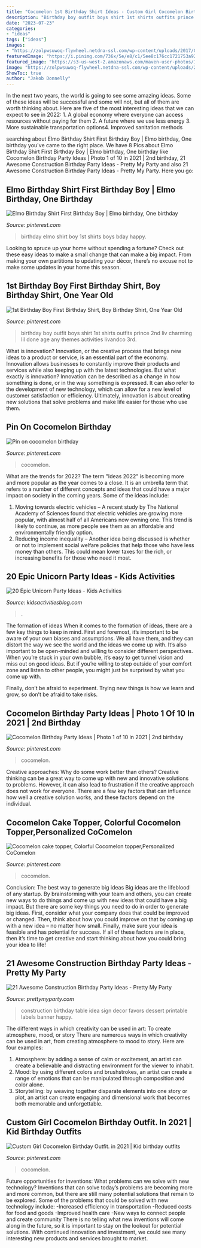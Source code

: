 ```yaml
---
title: "Cocomelon 1st Birthday Shirt Ideas - Custom Girl Cocomelon Birthday Outfit. In 2021"
description: "Birthday boy outfit boys shirt 1st shirts outfits prince 2nd liv charming lil done age any themes activities livandco 3rd"
date: "2023-07-23"
categories:
- "ideas"
tags: ["ideas"]
images:
- "https://zolpwsuwoq-flywheel.netdna-ssl.com/wp-content/uploads/2017/07/construction-party-ideas-dessert-table.jpg"
featuredImage: "https://i.pinimg.com/736x/5e/e8/c1/5ee8c176cc1721753a927a2fc1addd99.jpg"
featured_image: "https://s3-us-west-2.amazonaws.com/maven-user-photos/10846287-5fd2-4e9c-b5d0-9836e9aa977c"
image: "https://zolpwsuwoq-flywheel.netdna-ssl.com/wp-content/uploads/2017/07/construction-party-ideas-dessert-table.jpg"
ShowToc: true
author: "Jakob Donnelly"
---
```



In the next two years, the world is going to see some amazing ideas. Some of these ideas will be successful and some will not, but all of them are worth thinking about. Here are five of the most interesting ideas that we can expect to see in 2022: 1. A global economy where everyone can access resources without paying for them 2. A future where we use less energy 3. More sustainable transportation options4. Improved sanitation methods
	

		
searching about Elmo Birthday Shirt First Birthday Boy | Elmo birthday, One birthday you've came to the right place. We have 8 Pics about Elmo Birthday Shirt First Birthday Boy | Elmo birthday, One birthday like Cocomelon Birthday Party Ideas | Photo 1 of 10 in 2021 | 2nd birthday, 21 Awesome Construction Birthday Party Ideas - Pretty My Party and also 21 Awesome Construction Birthday Party Ideas - Pretty My Party. Here you go:
		
    
## Elmo Birthday Shirt First Birthday Boy | Elmo Birthday, One Birthday

<img loading=lazy src="https://i.pinimg.com/736x/36/b2/e6/36b2e6b154c78ae3c819971fb3c6171f--first-birthday-boys-elmo-birthday.jpg" onerror="this.onerror=null;this.src='https://tse1.mm.bing.net/th?id=OIP.iC5_RjZTzXmtD47CVLgSbAHaHd&amp;pid=15.1';" alt="Elmo Birthday Shirt First Birthday Boy | Elmo birthday, One birthday">

_Source: pinterest.com_

>birthday elmo shirt boy 1st shirts boys bday happy. 

	

Looking to spruce up your home without spending a fortune? Check out these easy ideas to make a small change that can make a big impact. From making your own partitions to updating your décor, there’s no excuse not to make some updates in your home this season.

    
## 1st Birthday Boy First Birthday Shirt, Boy Birthday Shirt, One Year Old

<img loading=lazy src="https://i.pinimg.com/originals/cc/7b/86/cc7b86e3827318d100d2deeab89097a2.jpg" onerror="this.onerror=null;this.src='https://tse4.mm.bing.net/th?id=OIP.j9K9dlYeIudQZ6JXmHPxzAHaLa&amp;pid=15.1';" alt="1st Birthday Boy First Birthday Shirt, Boy Birthday Shirt, One Year Old">

_Source: pinterest.com_

>birthday boy outfit boys shirt 1st shirts outfits prince 2nd liv charming lil done age any themes activities livandco 3rd. 

	

What is innovation?
Innovation, or the creative process that brings new ideas to a product or service, is an essential part of the economy. Innovation allows businesses to constantly improve their products and services while also keeping up with the latest technologies. But what exactly is innovation?
Innovation can be described as a change in how something is done, or in the way something is expressed. It can also refer to the development of new technology, which can allow for a new level of customer satisfaction or efficiency. Ultimately, innovation is about creating new solutions that solve problems and make life easier for those who use them.

    
## Pin On Cocomelon Birthday

<img loading=lazy src="https://i.pinimg.com/736x/68/90/6d/68906da52bc0ab068214798ecd894a70.jpg" onerror="this.onerror=null;this.src='https://tse4.mm.bing.net/th?id=OIP.MYF92q_8pVPFUPsmU2uzQQHaLH&amp;pid=15.1';" alt="Pin on cocomelon birthday">

_Source: pinterest.com_

>cocomelon. 

	

What are the trends for 2022?
The term "Ideas 2022" is becoming more and more popular as the year comes to a close. It is an umbrella term that refers to a number of different concepts and ideas that could have a major impact on society in the coming years. Some of the ideas include: 
1) Moving towards electric vehicles – A recent study by The National Academy of Sciences found that electric vehicles are growing more popular, with almost half of all Americans now owning one. This trend is likely to continue, as more people see them as an affordable and environmentally friendly option. 
2) Reducing income inequality – Another idea being discussed is whether or not to implement social welfare policies that help those who have less money than others. This could mean lower taxes for the rich, or increasing benefits for those who need it most.

    
## 20 Epic Unicorn Party Ideas - Kids Activities

<img loading=lazy src="https://s3-us-west-2.amazonaws.com/maven-user-photos/10846287-5fd2-4e9c-b5d0-9836e9aa977c" onerror="this.onerror=null;this.src='https://tse2.mm.bing.net/th?id=OIP.Rapr8590ZoqrUbbAtVjnPwHaP8&amp;pid=15.1';" alt="20 Epic Unicorn Party Ideas - Kids Activities">

_Source: kidsactivitiesblog.com_

>. 

	

The formation of ideas
When it comes to the formation of ideas, there are a few key things to keep in mind. First and foremost, it’s important to be aware of your own biases and assumptions. We all have them, and they can distort the way we see the world and the ideas we come up with.
It’s also important to be open-minded and willing to consider different perspectives. When you’re stuck in your own bubble, it’s easy to get tunnel vision and miss out on good ideas. But if you’re willing to step outside of your comfort zone and listen to other people, you might just be surprised by what you come up with.

Finally, don’t be afraid to experiment. Trying new things is how we learn and grow, so don’t be afraid to take risks.

    
## Cocomelon Birthday Party Ideas | Photo 1 Of 10 In 2021 | 2nd Birthday

<img loading=lazy src="https://i.pinimg.com/736x/b4/5f/f7/b45ff766a43eea93b3ce078e3e74c8ba.jpg" onerror="this.onerror=null;this.src='https://tse1.mm.bing.net/th?id=OIP.NWU94R2X-60KENpR610qugHaJ3&amp;pid=15.1';" alt="Cocomelon Birthday Party Ideas | Photo 1 of 10 in 2021 | 2nd birthday">

_Source: pinterest.com_

>cocomelon. 

	

Creative approaches: Why do some work better than others?
Creative thinking can be a great way to come up with new and innovative solutions to problems. However, it can also lead to frustration if the creative approach does not work for everyone. There are a few key factors that can influence how well a creative solution works, and these factors depend on the individual.

    
## Cocomelon Cake Topper, Colorful Cocomelon Topper,Personalized CoComelon

<img loading=lazy src="https://i.pinimg.com/736x/5e/e8/c1/5ee8c176cc1721753a927a2fc1addd99.jpg" onerror="this.onerror=null;this.src='https://tse2.mm.bing.net/th?id=OIP.ZGtqFM9Pd7BMtamO-w-KvAHaJ3&amp;pid=15.1';" alt="Cocomelon cake topper, Colorful Cocomelon topper,Personalized CoComelon">

_Source: pinterest.com_

>cocomelon. 

	

Conclusion: The best way to generate big ideas
Big ideas are the lifeblood of any startup. By brainstorming with your team and others, you can create new ways to do things and come up with new ideas that could have a big impact. But there are some key things you need to do in order to generate big ideas. First, consider what your company does that could be improved or changed. Then, think about how you could improve on that by coming up with a new idea – no matter how small. Finally, make sure your idea is feasible and has potential for success. If all of these factors are in place, then it’s time to get creative and start thinking about how you could bring your idea to life!

    
## 21 Awesome Construction Birthday Party Ideas - Pretty My Party

<img loading=lazy src="https://zolpwsuwoq-flywheel.netdna-ssl.com/wp-content/uploads/2017/07/construction-party-ideas-dessert-table.jpg" onerror="this.onerror=null;this.src='https://tse4.mm.bing.net/th?id=OIP.FNiygM3jkBkMzPpRjGd0IgHaJ4&amp;pid=15.1';" alt="21 Awesome Construction Birthday Party Ideas - Pretty My Party">

_Source: prettymyparty.com_

>construction birthday table idea sign decor favors dessert printable labels banner happy. 

	

The different ways in which creativity can be used in art: To create atmosphere, mood, or story
There are numerous ways in which creativity can be used in art, from creating atmosphere to mood to story. Here are four examples:
1. Atmosphere: by adding a sense of calm or excitement, an artist can create a believable and distracting environment for the viewer to inhabit.
2. Mood: by using different colors and brushstrokes, an artist can create a range of emotions that can be manipulated through composition and color alone.
3. Storytelling: by weaving together disparate elements into one story or plot, an artist can create engaging and dimensional work that becomes both memorable and unforgettable.

    
## Custom Girl Cocomelon Birthday Outfit. In 2021 | Kid Birthday Outfits

<img loading=lazy src="https://i.pinimg.com/736x/1b/ca/77/1bca7721e9eda76cf83b8c267534fe0d.jpg" onerror="this.onerror=null;this.src='https://tse2.mm.bing.net/th?id=OIP.gIJzasS9ibyT2gRdEy7iigHaN0&amp;pid=15.1';" alt="Custom Girl Cocomelon Birthday Outfit. in 2021 | Kid birthday outfits">

_Source: pinterest.com_

>cocomelon. 

	

Future opportunities for inventions: What problems can we solve with new technology?
Inventions that can solve today’s problems are becoming more and more common, but there are still many potential solutions that remain to be explored. Some of the problems that could be solved with new technology include: 
-Increased efficiency in transportation 
-Reduced costs for food and goods 
-Improved health care 
-New ways to connect people and create community 
There is no telling what new inventions will come along in the future, so it is important to stay on the lookout for potential solutions. With continued innovation and investment, we could see many interesting new products and services brought to market.


